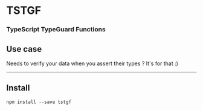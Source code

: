 #  TSTGF
### TypeScript TypeGuard Functions

## Use case
Needs to verify your data when you assert their types ? It's for that :) 

---

## Install
```shell
npm install --save tstgf
```

[//]: # (## Use)

[//]: # (```typescript)

[//]: # ()
[//]: # (```)
